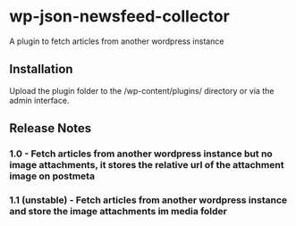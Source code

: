 # wp-json-newsfeed-collector
A plugin to fetch articles from another wordpress instance

## Installation
Upload the plugin folder to the /wp-content/plugins/ directory or via the admin interface.

## Release Notes
### 1.0 - Fetch articles from another wordpress instance but no image attachments, it stores the relative url of the attachment image on postmeta
### 1.1 (unstable) - Fetch articles from another wordpress instance and store the image attachments im media folder
